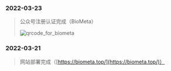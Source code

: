 ### 2022-03-23

> 公众号注册认证完成（BioMeta）
> 
><img src="https://cdn.jsdelivr.net/gh/ParallelLight/personal-picture/202203260000242.jpg" alt="qrcode_for_biometa" />


### 2022-03-21

> 网站部署完成（[https://biometa.top/](https://biometa.top/)）
